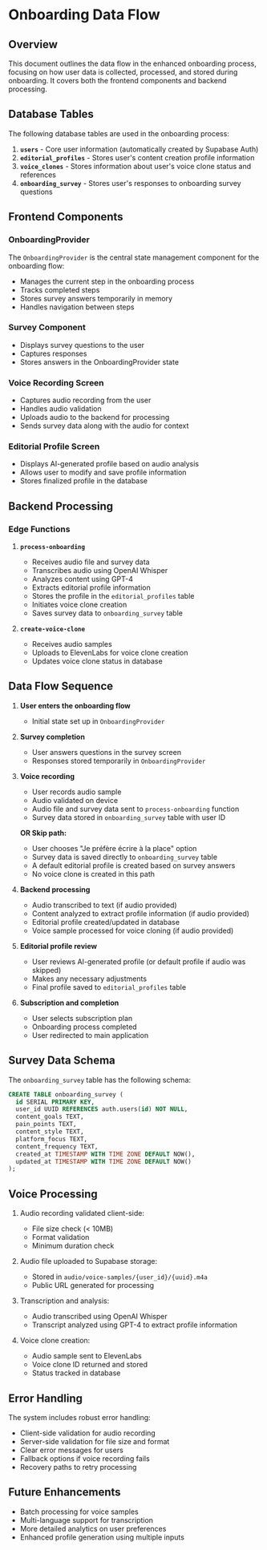 # Onboarding Data Flow

## Overview

This document outlines the data flow in the enhanced onboarding process, focusing on how user data is collected, processed, and stored during onboarding. It covers both the frontend components and backend processing.

## Database Tables

The following database tables are used in the onboarding process:

1. **`users`** - Core user information (automatically created by Supabase Auth)
2. **`editorial_profiles`** - Stores user's content creation profile information
3. **`voice_clones`** - Stores information about user's voice clone status and references
4. **`onboarding_survey`** - Stores user's responses to onboarding survey questions

## Frontend Components

### OnboardingProvider

The `OnboardingProvider` is the central state management component for the onboarding flow:

- Manages the current step in the onboarding process
- Tracks completed steps
- Stores survey answers temporarily in memory
- Handles navigation between steps

### Survey Component

- Displays survey questions to the user
- Captures responses
- Stores answers in the OnboardingProvider state

### Voice Recording Screen

- Captures audio recording from the user
- Handles audio validation
- Uploads audio to the backend for processing
- Sends survey data along with the audio for context

### Editorial Profile Screen

- Displays AI-generated profile based on audio analysis
- Allows user to modify and save profile information
- Stores finalized profile in the database

## Backend Processing

### Edge Functions

1. **`process-onboarding`**

   - Receives audio file and survey data
   - Transcribes audio using OpenAI Whisper
   - Analyzes content using GPT-4
   - Extracts editorial profile information
   - Stores the profile in the `editorial_profiles` table
   - Initiates voice clone creation
   - Saves survey data to `onboarding_survey` table

2. **`create-voice-clone`**
   - Receives audio samples
   - Uploads to ElevenLabs for voice clone creation
   - Updates voice clone status in database

## Data Flow Sequence

1. **User enters the onboarding flow**

   - Initial state set up in `OnboardingProvider`

2. **Survey completion**

   - User answers questions in the survey screen
   - Responses stored temporarily in `OnboardingProvider`

3. **Voice recording**

   - User records audio sample
   - Audio validated on device
   - Audio file and survey data sent to `process-onboarding` function
   - Survey data stored in `onboarding_survey` table with user ID

   **OR Skip path:**

   - User chooses "Je préfère écrire à la place" option
   - Survey data is saved directly to `onboarding_survey` table
   - A default editorial profile is created based on survey answers
   - No voice clone is created in this path

4. **Backend processing**

   - Audio transcribed to text (if audio provided)
   - Content analyzed to extract profile information (if audio provided)
   - Editorial profile created/updated in database
   - Voice sample processed for voice cloning (if audio provided)

5. **Editorial profile review**

   - User reviews AI-generated profile (or default profile if audio was skipped)
   - Makes any necessary adjustments
   - Final profile saved to `editorial_profiles` table

6. **Subscription and completion**
   - User selects subscription plan
   - Onboarding process completed
   - User redirected to main application

## Survey Data Schema

The `onboarding_survey` table has the following schema:

```sql
CREATE TABLE onboarding_survey (
  id SERIAL PRIMARY KEY,
  user_id UUID REFERENCES auth.users(id) NOT NULL,
  content_goals TEXT,
  pain_points TEXT,
  content_style TEXT,
  platform_focus TEXT,
  content_frequency TEXT,
  created_at TIMESTAMP WITH TIME ZONE DEFAULT NOW(),
  updated_at TIMESTAMP WITH TIME ZONE DEFAULT NOW()
);
```

## Voice Processing

1. Audio recording validated client-side:

   - File size check (< 10MB)
   - Format validation
   - Minimum duration check

2. Audio file uploaded to Supabase storage:

   - Stored in `audio/voice-samples/{user_id}/{uuid}.m4a`
   - Public URL generated for processing

3. Transcription and analysis:

   - Audio transcribed using OpenAI Whisper
   - Transcript analyzed using GPT-4 to extract profile information

4. Voice clone creation:
   - Audio sample sent to ElevenLabs
   - Voice clone ID returned and stored
   - Status tracked in database

## Error Handling

The system includes robust error handling:

- Client-side validation for audio recording
- Server-side validation for file size and format
- Clear error messages for users
- Fallback options if voice recording fails
- Recovery paths to retry processing

## Future Enhancements

- Batch processing for voice samples
- Multi-language support for transcription
- More detailed analytics on user preferences
- Enhanced profile generation using multiple inputs
